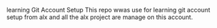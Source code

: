 learning Git Account Setup
This repo wwas use for learning git account setup from alx and all the alx project are manage on this account.

